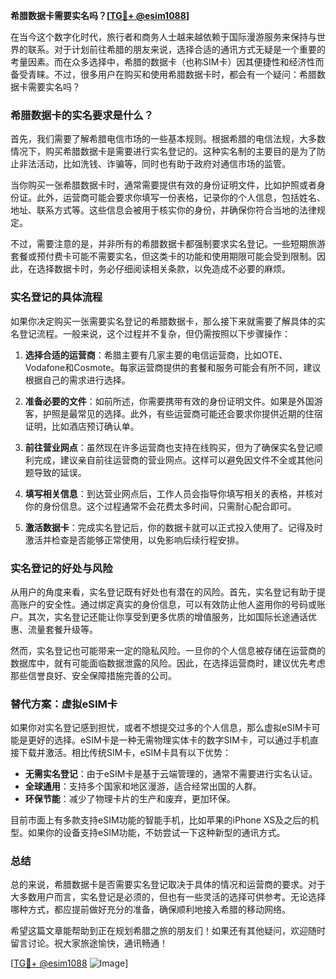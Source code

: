 **希腊数据卡需要实名吗？[[TG💪+ @esim1088](https://t.me/s/esim1088)]**

在当今这个数字化时代，旅行者和商务人士越来越依赖于国际漫游服务来保持与世界的联系。对于计划前往希腊的朋友来说，选择合适的通讯方式无疑是一个重要的考量因素。而在众多选择中，希腊的数据卡（也称SIM卡）因其便捷性和经济性而备受青睐。不过，很多用户在购买和使用希腊数据卡时，都会有一个疑问：希腊数据卡需要实名吗？

### 希腊数据卡的实名要求是什么？

首先，我们需要了解希腊电信市场的一些基本规则。根据希腊的电信法规，大多数情况下，购买希腊数据卡是需要进行实名登记的。这种实名制的主要目的是为了防止非法活动，比如洗钱、诈骗等，同时也有助于政府对通信市场的监管。

当你购买一张希腊数据卡时，通常需要提供有效的身份证明文件，比如护照或者身份证。此外，运营商可能会要求你填写一份表格，记录你的个人信息，包括姓名、地址、联系方式等。这些信息会被用于核实你的身份，并确保你符合当地的法律规定。

不过，需要注意的是，并非所有的希腊数据卡都强制要求实名登记。一些短期旅游套餐或预付费卡可能不需要实名，但这类卡的功能和使用期限可能会受到限制。因此，在选择数据卡时，务必仔细阅读相关条款，以免造成不必要的麻烦。

### 实名登记的具体流程

如果你决定购买一张需要实名登记的希腊数据卡，那么接下来就需要了解具体的实名登记流程。一般来说，这个过程并不复杂，但仍需按照以下步骤操作：

1. **选择合适的运营商**：希腊主要有几家主要的电信运营商，比如OTE、Vodafone和Cosmote。每家运营商提供的套餐和服务可能会有所不同，建议根据自己的需求进行选择。

2. **准备必要的文件**：如前所述，你需要携带有效的身份证明文件。如果是外国游客，护照是最常见的选择。此外，有些运营商可能还会要求你提供近期的住宿证明，比如酒店预订确认单。

3. **前往营业网点**：虽然现在许多运营商也支持在线购买，但为了确保实名登记顺利完成，建议亲自前往运营商的营业网点。这样可以避免因文件不全或其他问题导致的延误。

4. **填写相关信息**：到达营业网点后，工作人员会指导你填写相关的表格，并核对你的身份信息。这个过程通常不会花费太多时间，只需耐心配合即可。

5. **激活数据卡**：完成实名登记后，你的数据卡就可以正式投入使用了。记得及时激活并检查是否能够正常使用，以免影响后续行程安排。

### 实名登记的好处与风险

从用户的角度来看，实名登记既有好处也有潜在的风险。首先，实名登记有助于提高账户的安全性。通过绑定真实的身份信息，可以有效防止他人盗用你的号码或账户。其次，实名登记还能让你享受到更多优质的增值服务，比如国际长途通话优惠、流量套餐升级等。

然而，实名登记也可能带来一定的隐私风险。一旦你的个人信息被存储在运营商的数据库中，就有可能面临数据泄露的风险。因此，在选择运营商时，建议优先考虑那些信誉良好、安全保障措施完善的公司。

### 替代方案：虚拟eSIM卡

如果你对实名登记感到担忧，或者不想提交过多的个人信息，那么虚拟eSIM卡可能是更好的选择。eSIM卡是一种无需物理实体卡的数字SIM卡，可以通过手机直接下载并激活。相比传统SIM卡，eSIM卡具有以下优势：

- **无需实名登记**：由于eSIM卡是基于云端管理的，通常不需要进行实名认证。
- **全球通用**：支持多个国家和地区漫游，适合经常出国的人群。
- **环保节能**：减少了物理卡片的生产和废弃，更加环保。

目前市面上有多款支持eSIM功能的智能手机，比如苹果的iPhone XS及之后的机型。如果你的设备支持eSIM功能，不妨尝试一下这种新型的通讯方式。

### 总结

总的来说，希腊数据卡是否需要实名登记取决于具体的情况和运营商的要求。对于大多数用户而言，实名登记是必须的，但也有一些灵活的选择可供参考。无论选择哪种方式，都应提前做好充分的准备，确保顺利地接入希腊的移动网络。

希望这篇文章能帮助到正在规划希腊之旅的朋友们！如果还有其他疑问，欢迎随时留言讨论。祝大家旅途愉快，通讯畅通！

[[TG💪+ @esim1088](https://t.me/s/esim1088) ![Image](https://i.postimg.cc/4NQfJmqS/Snipaste-2025-05-13-00-14-12.png)]